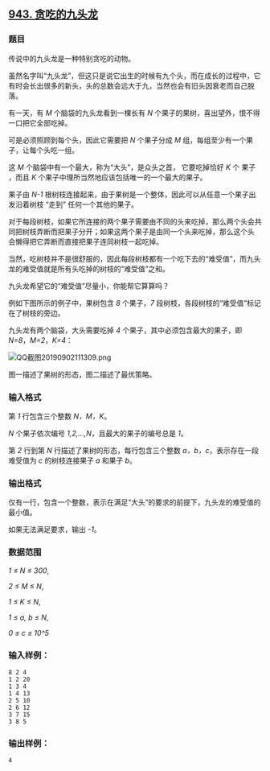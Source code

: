 ## [943. 贪吃的九头龙](https://www.acwing.com/problem/content/945/)

### 题目

传说中的九头龙是一种特别贪吃的动物。

虽然名字叫“九头龙”，但这只是说它出生的时候有九个头，而在成长的过程中，它有时会长出很多的新头，头的总数会远大于九，当然也会有旧头因衰老而自己脱落。

有一天，有 *M* 个脑袋的九头龙看到一棵长有 *N* 个果子的果树，喜出望外，恨不得一口把它全部吃掉。

可是必须照顾到每个头，因此它需要把 *N* 个果子分成 *M* 组，每组至少有一个果子，让每个头吃一组。

这 *M* 个脑袋中有一个最大，称为“大头”，是众头之首， 它要吃掉恰好 *K* 个 果子 ，而且 *K* 个果子中理所当然地应该包括唯一的一个最大的果子。

果子由 *N-1* 根树枝连接起来，由于果树是一个整体，因此可以从任意一个果子出发沿着树枝 “走到” 任何一个其他的果子。

对于每段树枝，如果它所连接的两个果子需要由不同的头来吃掉，那么两个头会共同把树枝弄断而把果子分开；如果这两个果子是由同一个头来吃掉，那么这个头 会懒得把它弄断而直接把果子连同树枝一起吃掉。

当然，吃树枝并不是很舒服的，因此每段树枝都有一个吃下去的“难受值”，而九头龙的难受值就是所有头吃掉的树枝的“难受值”之和。

九头龙希望它的“难受值”尽量小，你能帮它算算吗？

例如下图所示的例子中，果树包含 *8* 个果子，*7* 段树枝，各段树枝的“难受值”标记在了树枝的旁边。

九头龙有两个脑袋，大头需要吃掉 *4* 个果子，其中必须包含最大的果子，即 *N=8*，*M=2*，*K=4*：

 ![QQ截图20190902111309.png](https://cdn.acwing.com/media/article/image/2019/09/02/19_ca3b4810cd-QQ截图20190902111309.png)

图一描述了果树的形态，图二描述了最优策略。

### 输入格式

第 *1* 行包含三个整数 *N，M，K*。

*N* 个果子依次编号 *1,2,…,N*，且最大的果子的编号总是 *1*。

第 *2* 行到第 *N* 行描述了果树的形态，每行包含三个整数 *a，b，c*，表示存在一段难受值为 *c* 的树枝连接果子 *a* 和果子 *b*。

### 输出格式

仅有一行，包含一个整数，表示在满足“大头”的要求的前提下，九头龙的难受值的最小值。

如果无法满足要求，输出 *-1*。

### 数据范围

*1 ≤ N ≤ 300*,

*2 ≤ M ≤ N*,

*1 ≤ K ≤ N*,

*1 ≤ a, b ≤ N*,

*0 ≤ c ≤ 10^5*

### 输入样例：

```
8 2 4
1 2 20
1 3 4
1 4 13
2 5 10
2 6 12
3 7 15
3 8 5
```

### 输出样例：

```
4
```
